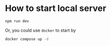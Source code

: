 # How to start local server

```bash
npm run dev
```

Or, you could use `docker` to start by
```bash
docker compose up -d
```
